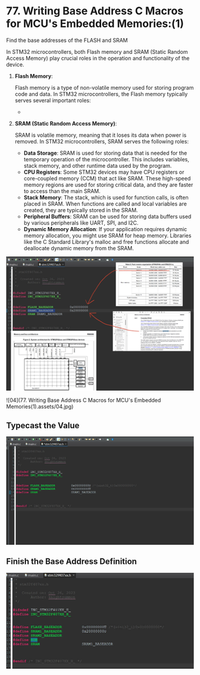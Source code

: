 # 77. Writing Base Address C Macros for MCU's Embedded Memories:(1)



Find the base addresses of the FLASH and SRAM 

In STM32 microcontrollers, both Flash memory and SRAM (Static Random Access Memory) play crucial roles in the operation and functionality of the device.

1. **Flash Memory**:

   Flash memory is a type of non-volatile memory used for storing program code and data. In STM32 microcontrollers, the Flash memory typically serves several important roles:

   - 

2. **SRAM (Static Random Access Memory)**:

   SRAM is volatile memory, meaning that it loses its data when power is removed. In STM32 microcontrollers, SRAM serves the following roles:

   - **Data Storage**: SRAM is used for storing data that is needed for the temporary operation of the microcontroller. This includes variables, stack memory, and other runtime data used by the program.
   - **CPU Registers**: Some STM32 devices may have CPU registers or core-coupled memory (CCM) that act like SRAM. These high-speed memory regions are used for storing critical data, and they are faster to access than the main SRAM.
   - **Stack Memory**: The stack, which is used for function calls, is often placed in SRAM. When functions are called and local variables are created, they are typically stored in the SRAM.
   - **Peripheral Buffers**: SRAM can be used for storing data buffers used by various peripherals like UART, SPI, and I2C.
   - **Dynamic Memory Allocation**: If your application requires dynamic memory allocation, you might use SRAM for heap memory. Libraries like the C Standard Library's malloc and free functions allocate and deallocate dynamic memory from the SRAM.

![01](https://github.com/knightsummon/Mastering-Microcontroller-and-Embedded-Driver-Development/blob/main/20.%20Updating%20MCU%20Specific%20Header%20Files%20with%20Bus%20Domain%20and%20Peripheral%20Details/77.%20Writing%20Base%20Address%20C%20Macros%20for%20MCU's%20Embedded%20Memories(1).assets/01.jpg)

![04](77. Writing Base Address C Macros for MCU's Embedded Memories(1).assets/04.jpg)

## Typecast the Value

![02](https://github.com/knightsummon/Mastering-Microcontroller-and-Embedded-Driver-Development/blob/main/20.%20Updating%20MCU%20Specific%20Header%20Files%20with%20Bus%20Domain%20and%20Peripheral%20Details/77.%20Writing%20Base%20Address%20C%20Macros%20for%20MCU's%20Embedded%20Memories(1).assets/02.jpg)

## Finish the Base Address Definition

![03](https://github.com/knightsummon/Mastering-Microcontroller-and-Embedded-Driver-Development/blob/main/20.%20Updating%20MCU%20Specific%20Header%20Files%20with%20Bus%20Domain%20and%20Peripheral%20Details/77.%20Writing%20Base%20Address%20C%20Macros%20for%20MCU's%20Embedded%20Memories(1).assets/03.jpg)

